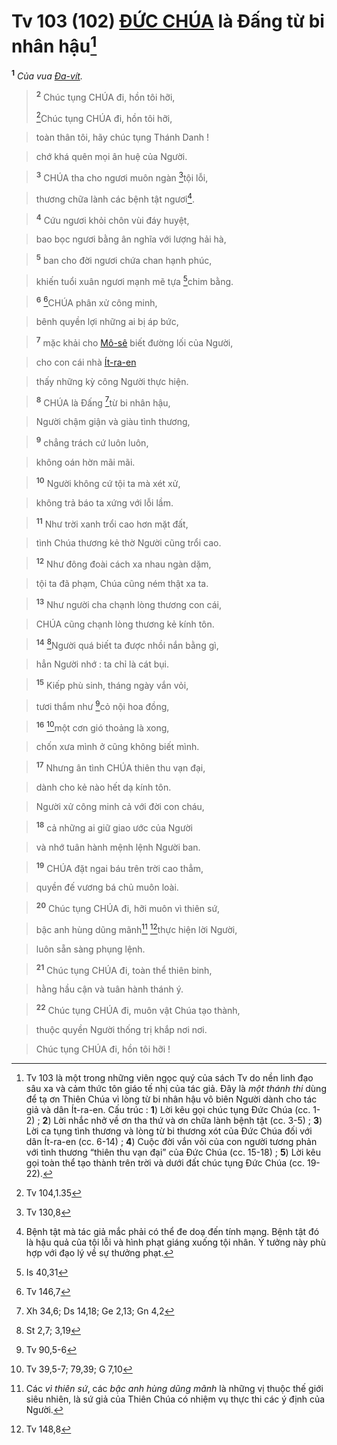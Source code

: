 # Tv 103 (102) [ĐỨC CHÚA]() là Đấng từ bi nhân hậu[^1-86709810-e477-4ebc-8612-74ab84269c3b]
<sup><b>1</b></sup> *Của vua [Đa-vít]().*


> <sup><b>2</b></sup> Chúc tụng CHÚA đi, hồn tôi hỡi,
> 
> [^1@-86709810-e477-4ebc-8612-74ab84269c3b]Chúc tụng CHÚA đi, hồn tôi hỡi,
>


> toàn thân tôi, hãy chúc tụng Thánh Danh !
>


> chớ khá quên mọi ân huệ của Người.
>


> <sup><b>3</b></sup> CHÚA tha cho ngươi muôn ngàn [^2@-86709810-e477-4ebc-8612-74ab84269c3b]tội lỗi,
>


> thương chữa lành các bệnh tật ngươi[^2-86709810-e477-4ebc-8612-74ab84269c3b].
>


> <sup><b>4</b></sup> Cứu ngươi khỏi chôn vùi đáy huyệt,
>


> bao bọc ngươi bằng ân nghĩa với lượng hải hà,
>


> <sup><b>5</b></sup> ban cho đời ngươi chứa chan hạnh phúc,
>


> khiến tuổi xuân ngươi mạnh mẽ tựa [^3@-86709810-e477-4ebc-8612-74ab84269c3b]chim bằng.
>


> <sup><b>6</b></sup> [^4@-86709810-e477-4ebc-8612-74ab84269c3b]CHÚA phân xử công minh,
>


> bênh quyền lợi những ai bị áp bức,
>


> <sup><b>7</b></sup> mặc khải cho [Mô-sê]() biết đường lối của Người,
>


> cho con cái nhà [Ít-ra-en]()
>


> thấy những kỳ công Người thực hiện.
>


> <sup><b>8</b></sup> CHÚA là Đấng [^5@-86709810-e477-4ebc-8612-74ab84269c3b]từ bi nhân hậu,
>


> Người chậm giận và giàu tình thương,
>


> <sup><b>9</b></sup> chẳng trách cứ luôn luôn,
>


> không oán hờn mãi mãi.
>


> <sup><b>10</b></sup> Người không cứ tội ta mà xét xử,
>


> không trả báo ta xứng với lỗi lầm.
>


> <sup><b>11</b></sup> Như trời xanh trổi cao hơn mặt đất,
>


> tình Chúa thương kẻ thờ Người cũng trổi cao.
>


> <sup><b>12</b></sup> Như đông đoài cách xa nhau ngàn dặm,
>


> tội ta đã phạm, Chúa cũng ném thật xa ta.
>


> <sup><b>13</b></sup> Như người cha chạnh lòng thương con cái,
>


> CHÚA cũng chạnh lòng thương kẻ kính tôn.
>


> <sup><b>14</b></sup> [^6@-86709810-e477-4ebc-8612-74ab84269c3b]Người quá biết ta được nhồi nắn bằng gì,
>


> hẳn Người nhớ : ta chỉ là cát bụi.
>


> <sup><b>15</b></sup> Kiếp phù sinh, tháng ngày vắn vỏi,
>


> tươi thắm như [^7@-86709810-e477-4ebc-8612-74ab84269c3b]cỏ nội hoa đồng,
>


> <sup><b>16</b></sup> [^8@-86709810-e477-4ebc-8612-74ab84269c3b]một cơn gió thoảng là xong,
>


> chốn xưa mình ở cũng không biết mình.
>


> <sup><b>17</b></sup> Nhưng ân tình CHÚA thiên thu vạn đại,
>


> dành cho kẻ nào hết dạ kính tôn.
>


> Người xử công minh cả với đời con cháu,
>


> <sup><b>18</b></sup> cả những ai giữ giao ước của Người
>


> và nhớ tuân hành mệnh lệnh Người ban.
>


> <sup><b>19</b></sup> CHÚA đặt ngai báu trên trời cao thẳm,
>


> quyền đế vương bá chủ muôn loài.
>


> <sup><b>20</b></sup> Chúc tụng CHÚA đi, hỡi muôn vì thiên sứ,
>


> bậc anh hùng dũng mãnh[^3-86709810-e477-4ebc-8612-74ab84269c3b] [^9@-86709810-e477-4ebc-8612-74ab84269c3b]thực hiện lời Người,
>


> luôn sẵn sàng phụng lệnh.
>


> <sup><b>21</b></sup> Chúc tụng CHÚA đi, toàn thể thiên binh,
>


> hằng hầu cận và tuân hành thánh ý.
>


> <sup><b>22</b></sup> Chúc tụng CHÚA đi, muôn vật Chúa tạo thành,
>


> thuộc quyền Người thống trị khắp nơi nơi.
>


> Chúc tụng CHÚA đi, hồn tôi hỡi !
>

[^1-86709810-e477-4ebc-8612-74ab84269c3b]: Tv 103 là một trong những viên ngọc quý của sách Tv do nền linh đạo sâu xa và cảm thức tôn giáo tế nhị của tác giả. Đây là *một thánh thi* dùng để tạ ơn Thiên Chúa vì lòng từ bi nhân hậu vô biên Người dành cho tác giả và dân Ít-ra-en. Cấu trúc : **1**) Lời kêu gọi chúc tụng Đức Chúa (cc. 1-2) ; **2**) Lời nhắc nhở về ơn tha thứ và ơn chữa lành bệnh tật (cc. 3-5) ; **3**) Lời ca tụng tình thương và lòng từ bi thương xót của Đức Chúa đối với dân Ít-ra-en (cc. 6-14) ; **4**) Cuộc đời vắn vỏi của con người tương phản với tình thương “thiên thu vạn đại” của Đức Chúa (cc. 15-18) ; **5**) Lời kêu gọi toàn thể tạo thành trên trời và dưới đất chúc tụng Đức Chúa (cc. 19-22).
[^2-86709810-e477-4ebc-8612-74ab84269c3b]: Bệnh tật mà tác giả mắc phải có thể đe doạ đến tính mạng. Bệnh tật đó là hậu quả của tội lỗi và hình phạt giáng xuống tội nhân. Ý tưởng này phù hợp với đạo lý về sự thưởng phạt.
[^3-86709810-e477-4ebc-8612-74ab84269c3b]: Các *vì thiên sứ*, các *bậc anh hùng dũng mãnh* là những vị thuộc thế giới siêu nhiên, là sứ giả của Thiên Chúa có nhiệm vụ thực thi các ý định của Người.
[^1@-86709810-e477-4ebc-8612-74ab84269c3b]: Tv 104,1.35
[^2@-86709810-e477-4ebc-8612-74ab84269c3b]: Tv 130,8
[^3@-86709810-e477-4ebc-8612-74ab84269c3b]: Is 40,31
[^4@-86709810-e477-4ebc-8612-74ab84269c3b]: Tv 146,7
[^5@-86709810-e477-4ebc-8612-74ab84269c3b]: Xh 34,6; Ds 14,18; Ge 2,13; Gn 4,2
[^6@-86709810-e477-4ebc-8612-74ab84269c3b]: St 2,7; 3,19
[^7@-86709810-e477-4ebc-8612-74ab84269c3b]: Tv 90,5-6
[^8@-86709810-e477-4ebc-8612-74ab84269c3b]: Tv 39,5-7; 79,39; G 7,10
[^9@-86709810-e477-4ebc-8612-74ab84269c3b]: Tv 148,8